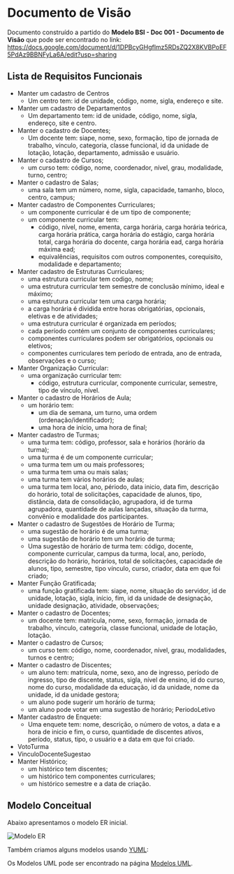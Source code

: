 # Documento de Visão

Documento construído a partido do **Modelo BSI - Doc 001 - Documento de Visão** que pode ser encontrado no
link: <https://docs.google.com/document/d/1DPBcyGHgflmz5RDsZQ2X8KVBPoEF5PdAz9BBNFyLa6A/edit?usp=sharing>

## Lista de Requisitos Funcionais

* Manter um cadastro de Centros
  * Um centro tem: id de unidade, código, nome, sigla, endereço e site.
* Manter um cadastro de Departamentos
  * Um departamento tem: id de unidade, código, nome, sigla, endereço, site e centro.
* Manter o cadastro de Docentes;
  * Um docente tem: siape, nome, sexo, formação, tipo de jornada de trabalho, vínculo, categoria, classe funcional, id da unidade de lotação, lotação, departamento, admissão e usuário.
* Manter o cadastro de Cursos;
  * um curso tem: código, nome, coordenador, nível, grau, modalidade, turno, centro;
* Manter o cadastro de Salas;
  * uma sala tem um número, nome, sigla, capacidade, tamanho, bloco, centro, campus;
* Manter cadastro de Componentes Curriculares;
  * um componente curricular é de um tipo de componente;
  * um componente curricular tem:
    * código, nível, nome, ementa, carga horária, carga horária teórica, carga horária prática, carga horária do estágio, carga horária total, carga horária do docente, carga horária ead, carga horária máxima ead;
    * equivalências, requisitos com outros componentes, corequisito, modalidade e departamento;
* Manter cadastro de Estruturas Curriculares;
  * uma estrutura curricular tem codigo, nome;
  * uma estrutura curricular tem semestre de conclusão mínimo, ideal e máximo;
  * uma estrutura curricular tem uma carga horária;
  * a carga horária é dividida entre horas obrigatórias, opcionais, eletivas e de atividades;
  * uma estrutura curricular é organizada em períodos;
  * cada período contém um conjunto de componentes curriculares;
  * componentes curriculares podem ser obrigatórios, opcionais ou eletivos;
  * componentes curriculares tem período de entrada, ano de entrada, observações e o curso;
* Manter Organização Curricular:
  * uma organização curricular tem:
    * código, estrutura curricular, componente curricular, semestre, tipo de vínculo, nível.
* Manter o cadastro de Horários de Aula;
  * um horário tem:
    * um dia de semana, um turno, uma ordem (ordenação/identificador);
    * uma hora de início, uma hora de final;
* Manter cadastro de Turmas;
  * uma turma tem: código, professor, sala e horários (horário da turma);
  * uma turma é de um componente curricular;
  * uma turma tem um ou mais professores;
  * uma turma tem uma ou mais salas;
  * uma turma tem vários horários de aulas;
  * uma turma tem local, ano, périodo, data inicio, data fim, descrição do horário, total de solicitações, capacidade de alunos, tipo, distância, data de consolidação, agrupadora, id de turma agrupadora, quantidade de aulas lançadas, situação da turma, convênio e modalidade dos participantes.
* Manter o cadastro de Sugestões de Horário de Turma;
  * uma sugestão de horário é de uma turma;
  * uma sugestão de horário tem um horário de turma;
  * Uma sugestão de horário de turma tem: código, docente, componente curricular, campus da turma, local, ano, período, descrição do horário, horários, total de solicitações, capacidade de alunos, tipo, semestre, tipo vínculo, curso, criador, data em que foi criado;
* Manter Função Gratificada;
  * uma função gratificada tem: siape, nome, situação do servidor, id de unidade, lotação, sigla, início, fim, id da unidade de designação, unidade designação, atividade, observações;
* Manter o cadastro de Docentes;
  * um docente tem: matrícula, nome, sexo, formação, jornada de trabalho, vínculo, categoria, classe funcional, unidade de lotação, lotação.
* Manter o cadastro de Cursos;
  * um curso tem: código, nome, coordenador, nível, grau, modalidades, turnos e centro;
* Manter o cadastro de Discentes;
  * um aluno tem: matrícula, nome, sexo, ano de ingresso, período de ingresso, tipo de discente, status, sigla, nível de ensino, id do curso, nome do curso, modalidade da educação, id da unidade, nome da unidade, id da unidade gestora;
  * um aluno pode sugerir um horário de turma;
  * um aluno pode votar em uma sugestão de horário;
PeriodoLetivo
* Manter cadastro de Enquete:
  * Uma enquete tem: nome, descrição, o número de votos, a data e a hora de inicio e fim, o curso, quantidade de discentes ativos, período, status, tipo, o usuário e a data em que foi criado.
* VotoTurma
* VinculoDocenteSugestao
* Manter Histórico;
  * um histórico tem discentes;
  * um histórico tem componentes curriculares;
  * um histórico semestre e a data de criação.

## Modelo Conceitual

Abaixo apresentamos o modelo ER inicial.

 ![Modelo ER](https://github.com/labens-ufrn/suggestclasses/blob/master/docs/modelos/Modelo%20ER%20-%20SuggestClasses.png)

Também criamos alguns modelos usando [YUML](http://yuml.me):

Os Modelos UML pode ser encontrado na página [Modelos UML](modelos/ModelosUML.md).

